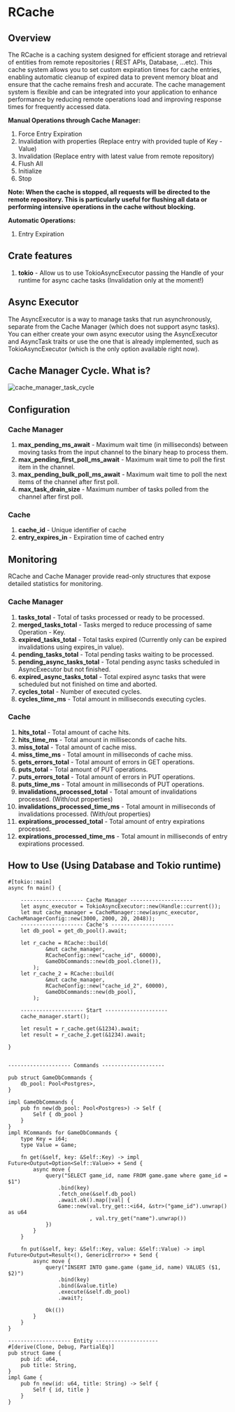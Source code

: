# RCache

## Overview

The RCache is a caching system designed for efficient storage and retrieval of entities from remote repositories (
REST APIs, Database, ...etc). This cache system allows you to set custom expiration times for cache entries, enabling
automatic
cleanup of expired data to prevent memory bloat and ensure that the cache remains fresh and accurate. The cache
management system is flexible and can be integrated into your application to enhance performance by reducing remote
operations
load and improving response times for frequently accessed data.

<b>Manual Operations through Cache Manager:</b>
1. Force Entry Expiration
2. Invalidation with properties (Replace entry with provided tuple of Key - Value)
3. Invalidation (Replace entry with latest value from remote repository)
4. Flush All
5. Initialize
6. Stop

<b>Note: When the cache is stopped, all requests will be directed to the remote repository. This is particularly useful for flushing all data or performing intensive operations in the cache without blocking.</b>

<b>Automatic Operations:</b>

1. Entry Expiration


## Crate features
1. <b>tokio</b> - Allow us to use TokioAsyncExecutor passing the Handle of your runtime for async cache tasks (Invalidation only at the moment!)

## Async Executor

The AsyncExecutor is a way to manage tasks that run asynchronously, separate from the Cache Manager (which does not support async tasks). You can either create your own async executor using the AsyncExecutor and AsyncTask traits or use the one that is already implemented, such as TokioAsyncExecutor (which is the only option available right now).

## Cache Manager Cycle. What is?
![cache_manager_task_cycle](https://github.com/user-attachments/assets/55b09b6d-9e39-49b8-9625-2bee02f2356c)



## Configuration
### Cache Manager
1. <b>max_pending_ms_await</b> - Maximum wait time (in milliseconds) between moving tasks from the input channel to the binary heap to process them.
2. <b>max_pending_first_poll_ms_await</b> - Maximum wait time to poll the first item in the channel.
3. <b>max_pending_bulk_poll_ms_await</b> - Maximum wait time to poll the next items of the channel after first poll.
4. <b>max_task_drain_size</b> - Maximum number of tasks polled from the channel after first poll.


### Cache
1. <b>cache_id</b> - Unique identifier of cache
2. <b>entry_expires_in</b> - Expiration time of cached entry



## Monitoring
RCache and Cache Manager provide read-only structures that expose detailed statistics for monitoring.
### Cache Manager
1. <b>tasks_total</b> - Total of tasks processed or ready to be processed.
2. <b>merged_tasks_total</b> - Tasks merged to reduce processing of same Operation - Key.
3. <b>expired_tasks_total</b> - Total tasks expired (Currently only can be expired invalidations using expires_in value).
4. <b>pending_tasks_total</b> - Total pending tasks waiting to be processed.
5. <b>pending_async_tasks_total</b> - Total pending async tasks scheduled in AsyncExecutor but not finished.
6. <b>expired_async_tasks_total</b> - Total expired async tasks that were scheduled but not finished on time and aborted.
7. <b>cycles_total</b> - Number of executed cycles.
8. <b>cycles_time_ms</b> - Total amount in milliseconds executing cycles.

### Cache
1. <b>hits_total</b> - Total amount of cache hits.
2. <b>hits_time_ms</b> - Total amount in milliseconds of cache hits.
3. <b>miss_total</b> - Total amount of cache miss.
4. <b>miss_time_ms</b> - Total amount in milliseconds of cache miss.
5. <b>gets_errors_total</b> - Total amount of errors in GET operations.
6. <b>puts_total</b> - Total amount of PUT operations.
7. <b>puts_errors_total</b> - Total amount of errors in PUT operations.
8. <b>puts_time_ms</b> - Total amount in milliseconds of PUT operations.
9. <b>invalidations_processed_total</b> - Total amount of invalidations processed. (With/out properties)
10. <b>invalidations_processed_time_ms</b> - Total amount in milliseconds of invalidations processed. (With/out properties)
11. <b>expirations_processed_total</b> - Total amount of entry expirations processed.
12. <b>expirations_processed_time_ms</b> - Total amount in milliseconds of entry expirations processed.




## How to Use (Using Database and Tokio runtime)


```
#[tokio::main]
async fn main() {
    
    -------------------- Cache Manager -------------------- 
    let async_executor = TokioAsyncExecutor::new(Handle::current());
    let mut cache_manager = CacheManager::new(async_executor, CacheManagerConfig::new(3000, 2000, 20, 2048));
    -------------------- Cache's --------------------
    let db_pool = get_db_pool().await;
    
    let r_cache = RCache::build(
            &mut cache_manager,
            RCacheConfig::new("cache_id", 60000),
            GameDbCommands::new(db_pool.clone()),
        );
    let r_cache_2 = RCache::build(
            &mut cache_manager,
            RCacheConfig::new("cache_id_2", 60000),
            GameDbCommands::new(db_pool),
        );
            
    -------------------- Start -------------------- 
    cache_manager.start();
    
    let result = r_cache.get(&1234).await;
    let result = r_cache_2.get(&1234).await;

}


-------------------- Commands -------------------- 

pub struct GameDbCommands {
    db_pool: Pool<Postgres>,
}

impl GameDbCommands {
    pub fn new(db_pool: Pool<Postgres>) -> Self {
        Self { db_pool }
    }
}
impl RCommands for GameDbCommands {
    type Key = i64;
    type Value = Game;

    fn get(&self, key: &Self::Key) -> impl Future<Output=Option<Self::Value>> + Send {
        async move {
            query("SELECT game_id, name FROM game.game where game_id = $1")
                .bind(key)
                .fetch_one(&self.db_pool)
                .await.ok().map(|val| {
                Game::new(val.try_get::<i64, &str>("game_id").unwrap() as u64
                          , val.try_get("name").unwrap())
            })
        }
    }

    fn put(&self, key: &Self::Key, value: &Self::Value) -> impl Future<Output=Result<(), GenericError>> + Send {
        async move {
            query("INSERT INTO game.game (game_id, name) VALUES ($1, $2)")
                .bind(key)
                .bind(&value.title)
                .execute(&self.db_pool)
                .await?;

            Ok(())
        }
    }
}

-------------------- Entity -------------------- 
#[derive(Clone, Debug, PartialEq)]
pub struct Game {
    pub id: u64,
    pub title: String,
}
impl Game {
    pub fn new(id: u64, title: String) -> Self {
        Self { id, title }
    }
}



```
